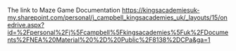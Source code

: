 The link to Maze Game Documentation
https://kingsacademiesuk-my.sharepoint.com/personal/j_campbell_kingsacademies_uk/_layouts/15/onedrive.aspx?id=%2Fpersonal%2Fj%5Fcampbell%5Fkingsacademies%5Fuk%2FDocuments%2FNEA%20Material%20%2D%20Public%2F8138%2DCPa&ga=1